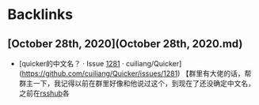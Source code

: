 
# Backlinks
## [October 28th, 2020](October 28th, 2020.md)
- [quicker的中文名？ · Issue [1281](1281.md) · cuiliang/Quicker](https://github.com/cuiliang/Quicker/issues/1281) 【群里有大佬的话，帮群主一下，我记得以前在群里好像和他说过这个，到现在了还没确定中文名，之前在[rsshub](rsshub.md)各

